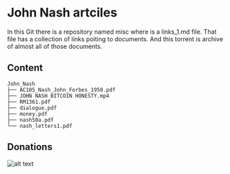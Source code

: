 # John Nash artciles

In this Git there is a repository named misc where is a links_1.md file. That file has a collection of links poiting to documents. And this torrent is archive of almost all of those documents.

## Content 

```
John_Nash
├── AC105_Nash_John_Forbes_1950.pdf
├── JOHN NASH BITCOIN HONESTY.mp4
├── RM1361.pdf
├── dialogue.pdf
├── money.pdf
├── nash50a.pdf
└── nash_letters1.pdf
```


## Donations

![alt text](https://i.imgur.com/OimJ5Up.png "Logo Title Text 1")
